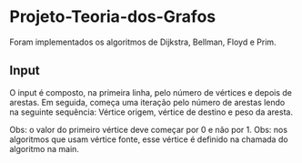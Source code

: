 # Projeto-Teoria-dos-Grafos

Foram implementados os algoritmos de Dijkstra, Bellman, Floyd e Prim.

## Input

O input é composto, na primeira linha, pelo número de vértices e depois de arestas.
Em seguida, começa uma iteração pelo número de arestas lendo na seguinte sequência:
Vértice origem, vértice de destino e peso da aresta.

Obs: o valor do primeiro vértice deve começar por 0 e não por 1.
Obs: nos algoritmos que usam vértice fonte, esse vértice é definido na chamada do algoritmo na main.
